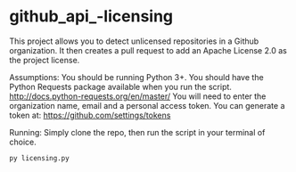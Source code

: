 # github_api_-licensing
This project allows you to detect unlicensed repositories in a Github organization. It then creates a pull request to add an Apache License 2.0 as the project license. 


Assumptions:
You should be running Python 3+.
You should have the Python Requests package available when you run the script. http://docs.python-requests.org/en/master/ 
You will need to enter the organization name, email and a personal access token. You can generate a token at: https://github.com/settings/tokens 

Running:
Simply clone the repo, then run the script in your terminal of choice. 
```
py licensing.py
```


